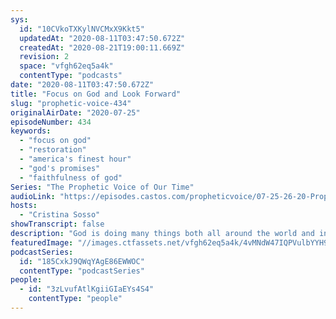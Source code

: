```yaml
---
sys:
  id: "10CVkoTXKylNVCMxX9Kkt5"
  updatedAt: "2020-08-11T03:47:50.672Z"
  createdAt: "2020-08-21T19:00:11.669Z"
  revision: 2
  space: "vfgh62eq5a4k"
  contentType: "podcasts"
date: "2020-08-11T03:47:50.672Z"
title: "Focus on God and Look Forward"
slug: "prophetic-voice-434"
originalAirDate: "2020-07-25"
episodeNumber: 434
keywords:
  - "focus on god"
  - "restoration"
  - "america's finest hour"
  - "god's promises"
  - "faithfulness of god"
Series: "The Prophetic Voice of Our Time"
audioLink: "https://episodes.castos.com/propheticvoice/07-25-26-20-Prophetic-Voice-of-our-Time-[mixdown]-01.mp3"
hosts:
  - "Cristina Sosso"
showTranscript: false
description: "God is doing many things both all around the world and in your life. Focus on who God is. Do not dwell on the past, the negative or fear. Instead, focus on what God has promised and instructed you. He is a faithful God. We are in a time of restoration, we must move boldly now, before it is too late."
featuredImage: "//images.ctfassets.net/vfgh62eq5a4k/4vMNdW47IQPVulbYYH9rDh/931ab639e94a9b89a0a9e1c0b2ee41ae/pexels-gareth-davies-910411__1_.jpg"
podcastSeries:
  id: "185CxkJ9QWqYAgE86EWWOC"
  contentType: "podcastSeries"
people:
  - id: "3zLvufAtlKgiiGIaEYs4S4"
    contentType: "people"
---
```

